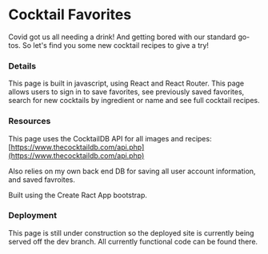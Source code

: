 # Cocktail Favorites 

Covid got us all needing a drink! And getting bored with our standard go-tos. So let's find you some new cocktail recipes to give a try! 

### Details 

This page is built in javascript, using React and React Router. This page allows users to sign in to save favorites, see previously saved favorites, search for new cocktails by ingredient or name and see full cocktail recipes. 

### Resources

This page uses the CocktailDB API for all images and recipes: [https://www.thecocktaildb.com/api.php](https://www.thecocktaildb.com/api.php)

Also relies on my own back end DB for saving all user account information, and saved favroites. 

Built using the Create Ract App bootstrap. 

### Deployment

This page is still under construction so the deployed site is currently being served off the dev branch. All currently functional code can be found there. 
